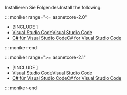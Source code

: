 <span data-ttu-id="8f918-101">Installieren Sie Folgendes:</span><span class="sxs-lookup"><span data-stu-id="8f918-101">Install the following:</span></span>

::: moniker range="<= aspnetcore-2.0"

* [!INCLUDE [](~/includes/net-core-sdk-download-link.md)]
* [<span data-ttu-id="8f918-102">Visual Studio Code</span><span class="sxs-lookup"><span data-stu-id="8f918-102">Visual Studio Code</span></span>](https://code.visualstudio.com/download)
* [<span data-ttu-id="8f918-103">C# für Visual Studio Code</span><span class="sxs-lookup"><span data-stu-id="8f918-103">C# for Visual Studio Code</span></span>](https://marketplace.visualstudio.com/items?itemName=ms-vscode.csharp)

::: moniker-end

::: moniker range=">= aspnetcore-2.1"

* [!INCLUDE [](~/includes/2.1-SDK.md)]
* [<span data-ttu-id="8f918-104">Visual Studio Code</span><span class="sxs-lookup"><span data-stu-id="8f918-104">Visual Studio Code</span></span>](https://code.visualstudio.com/download)
* [<span data-ttu-id="8f918-105">C# für Visual Studio Code</span><span class="sxs-lookup"><span data-stu-id="8f918-105">C# for Visual Studio Code</span></span>](https://marketplace.visualstudio.com/items?itemName=ms-vscode.csharp)

::: moniker-end
